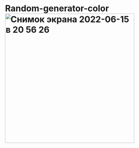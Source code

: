 # Random-generator-color<img width="425" alt="Снимок экрана 2022-06-15 в 20 56 26" src="https://user-images.githubusercontent.com/83859600/173893670-25a3b2bf-1595-4b4c-8d06-122bf233a8a9.png">
